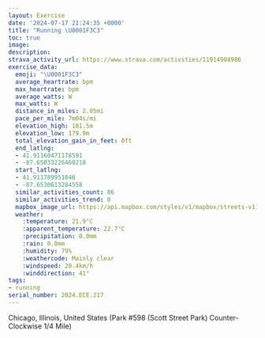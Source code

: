 ```yaml
---
layout: Exercise
date: '2024-07-17 21:24:35 +0000'
title: "Running \U0001F3C3"
toc: true
image:
description:
strava_activity_url: https://www.strava.com/activities/11914904986
exercise_data:
  emoji: "\U0001F3C3"
  average_heartrate: bpm
  max_heartrate: bpm
  average_watts: W
  max_watts: W
  distance_in_miles: 2.05mi
  pace_per_mile: 7m04s/mi
  elevation_high: 181.5m
  elevation_low: 179.9m
  total_elevation_gain_in_feet: 0ft
  end_latlng:
  - 41.91160471178591
  - -87.65033226460218
  start_latlng:
  - 41.911789951846
  - -87.6530613284558
  similar_activities_count: 86
  similar_activities_trend: 0
  mapbox_image_url: https://api.mapbox.com/styles/v1/mapbox/streets-v11/static/path-5+787af2-1.0(g%7Bx~Fvj~uOCoAG_%40%40QlA%7BAj%40aAFQLeAAwA%40GJS%3FIAi%40EiK%40gBBi%40FGL%3FFKIy%40Hk%40%40m%40Iy%40AqABiAAa%40DUFKD%3FZN~%40GH%3FHBBNC%60%40Bn%40%3F%7CBDp%40DNPRJFLBzACVMVa%40B%5DAkCCc%40IWIKSKOCU%3Fq%40D_%40HKDIRIZAPDbDFXLRPJJBfACXGVQLQFOCiDCa%40QYQOUEq%40A_%40DWHOPKZCPA%7CBBt%40HTHLTNRDrAGTIZ%5BB_%40%3FsAGgBIUOOQIOAU%3FaAJQHOREPE%5E%3Fr%40BrBDNNTRJRDr%40Cf%40GPILSFOB%5BAwBCk%40Ke%40YWMEc%40Aw%40Bi%40E%5BI_%40%40gAEQDa%40TCDANDh%40%3F%60%40JnAAj%40FjD%3FXIl%40ExBDv%40BfAAb%40%40n%40Al%40DpD),pin-s-s+e5b22e(-87.65116,41.91172),pin-s-f+89ae00(-87.64876,41.911010000000005)/auto/800x800?access_token=pk.eyJ1Ijoiam9zaGJlY2ttYW4iLCJhIjoiY205eWR2aDd1MWZ6djJrbXc4a3M0bWZleiJ9.XiG9OWkNcZk2QzjJbxLB4A
  weather:
    :temperature: 21.9°C
    :apparent_temperature: 22.7°C
    :precipitation: 0.0mm
    :rain: 0.0mm
    :humidity: 79%
    :weathercode: Mainly clear
    :windspeed: 20.4km/h
    :winddirection: 41°
tags:
- running
serial_number: 2024.ECE.217
---
```

Chicago, Illinois, United States (Park #598 (Scott Street Park) Counter-Clockwise 1/4 Mile)
